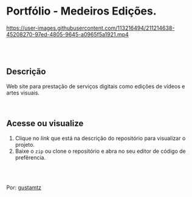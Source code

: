# Portfólio - Medeiros Edições.


https://user-images.githubusercontent.com/113216494/211214638-45208270-97ed-4805-9645-a0965f5a1921.mp4

<br>
<br>

## Descrição 
Web site para prestação de serviços digitais como edições de vídeos e artes visuais.

<br>

## Acesse ou visualize
1. Clique no *link* que está na descrição do repositório para visualizar o projeto.
2. Baixe o `zip` ou clone o repositório e abra no seu editor de código de prefêrencia.


<br>
<br> 

Por: <a href="https://github.com/gustamtz"> gustamtz</a>
